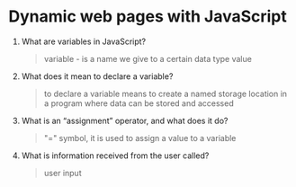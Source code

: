 # Dynamic web pages with JavaScript

1. What are variables in JavaScript?
   > variable - is a name we give to a certain data type value
2. What does it mean to declare a variable?
   > to declare a variable means to create a named storage location in a program where data can be stored and accessed
3. What is an “assignment” operator, and what does it do?
   > "=" symbol, it is used to assign a value to a variable
4. What is information received from the user called?
   > user input
